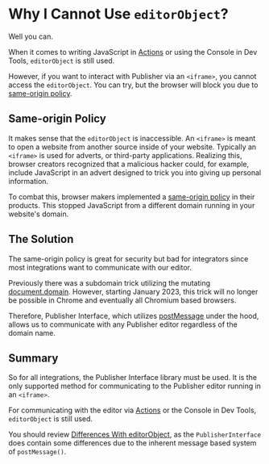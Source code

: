 # Why I Cannot Use `editorObject`?
Well you can.

When it comes to writing JavaScript in [Actions](https://chilipublishdocs.atlassian.net/wiki/spaces/CPDOC/pages/1412114/Variable+Document+Actions) or using the Console in Dev Tools, `editorObject` is still used.

However, if you want to interact with Publisher via an `<iframe>`, you cannot access the `editorObject`. You can try, but the browser will block you due to [same-origin policy](https://developer.mozilla.org/en-US/docs/Web/Security/Same-origin_policy).

## Same-origin Policy
It makes sense that the `editorObject` is inaccessible. An `<iframe>` is meant to open a website from another source inside of your website. Typically an `<iframe>` is used for adverts, or third-party applications. Realizing this, browser creators  recognized that a malicious hacker could, for example, include JavaScript in an advert designed to trick you into giving up personal information.

To combat this, browser makers implemented a [same-origin policy](https://developer.mozilla.org/en-US/docs/Web/Security/Same-origin_policy) in their products. This stopped JavaScript from a different domain running in your website's domain. 

## The Solution
The same-origin policy is great for security but bad for integrators since most integrations want to communicate with our editor.

Previously there was a subdomain trick utilizing the mutating [document.domain](https://developer.mozilla.org/en-US/docs/Web/API/Document/domain). However, starting January 2023, this trick will no longer be possible in Chrome and eventually all Chromium based browsers.

Therefore, Publisher Interface, which utilizes [postMessage](https://developer.mozilla.org/en-US/docs/Web/API/Window/postMessage) under the hood, allows us to communicate with any Publisher editor regardless of the domain name.

## Summary
So for all integrations, the Publisher Interface library must be used. It is the only supported method for communicating to the Publisher editor running in an `<iframe>`.

For communicating with the editor via [Actions](https://chilipublishdocs.atlassian.net/wiki/spaces/CPDOC/pages/1412114/Variable+Document+Actions) or the Console in Dev Tools, `editorObject` is still used.

You should review [Differences With editorObject](https://github.com/chili-publish/publisher-interface/wiki/Differences-With-editorObject), as the `PublisherInterface` does contain some differences due to the inherent message based system of `postMessage()`.

